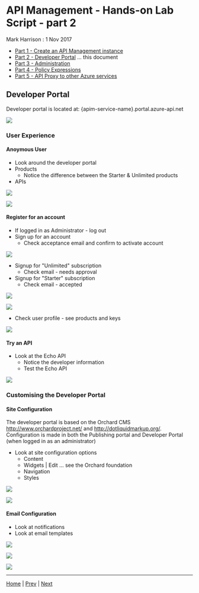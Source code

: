 # API Management - Hands-on Lab Script - part 2

Mark Harrison : 1 Nov 2017

- [Part 1 - Create an API Management instance](apimanagement-1.md) 
- [Part 2 - Developer Portal](apimanagement-2.md) ... this document
- [Part 3 - Administration](apimanagement-3.md)
- [Part 4 - Policy Expressions](apimanagement-4.md)
- [Part 5 - API Proxy to other Azure services](apimanagement-5.md)

## Developer Portal

Developer portal is located at: {apim-service-name}.portal.azure-api.net

![](Images/APIMDeveloperPortal.png)

### User Experience

#### Anoymous User

- Look around the developer portal
- Products
  - Notice the difference between the Starter & Unlimited products
- APIs

![](Images/APIMDevPortalProducts.png)

![](Images/APIMDevPortalAPIs.png)

#### Register for an account

- If logged in as Administrator - log out
- Sign up for an account
  - Check acceptance email and confirm to activate account

![](Images/APIMDevSignup.png)

- Signup for "Unlimited" subscription
  - Check email - needs approval
- Signup for "Starter" subscription
  - Check email - accepted

![](Images/APIMDevSubscribe.png)

![](Images/APIMDevSubscribe2.png)

- Check user profile - see products and keys

![](Images/APIMDevKeys.png)

#### Try an API

- Look at the Echo API
  - Notice the developer information
  - Test the Echo API

![](Images/APIMDevTryAPI.png)

### Customising the Developer Portal

#### Site Configuration

The developer portal is based on the Orchard CMS <http://www.orchardproject.net/> and <http://dotliquidmarkup.org/>.  Configuration is made in both the Publishing portal and Developer Portal (when logged in as an administrator)

- Look at site configuration options
  - Content
  - Widgets | Edit ... see the Orchard foundation
  - Navigation
  - Styles

![](Images/APIMDevConfig.png)

![](Images/APIMDevStyles.png)

#### Email Configuration

- Look at notifications
- Look at email templates

![](Images/APIMNotifications.png)

![](Images/APIMNotificationTemplates.png)

![](Images/APIMNotificationEdit.png)

---
[Home](apimanagement-0.md) | [Prev](apimanagement-1.md) | [Next](apimanagement-3.md)